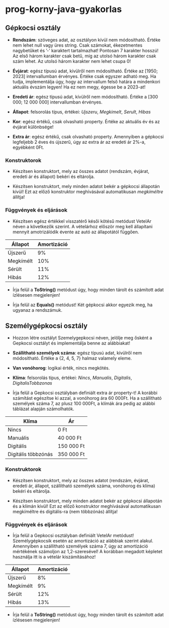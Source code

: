 # prog-korny-java-gyakorlas

## Gépkocsi osztály 

- **Rendszám**: szöveges adat, az osztályon kívül nem módosítható. Értéke nem lehet null
vagy üres string. Csak számokat, ékezetmentes nagybetűket és ’-’ karaktert tartalmazhat!
Pontosan 7 karakter hosszú! Az első három karakter csak betű, míg az utolsó három
karakter csak szám lehet. Az utolsó három karakter nem lehet csupa 0!

- **Évjárat**: egész típusú adat, kívülről nem módosítható. Értéke az [1950; 2023] intervallumban
érvényes. Értéke csak egyszer adható meg. Ha tudja, implementálja úgy, hogy az
intervallum felső határa a mindenkori aktuális évszám legyen! Ha ez nem megy, égesse be
a 2023-at!

- **Eredeti ár**: egész típusú adat, kívülről nem módosítható. Értéke a [300 000; 12 000 000]
intervallumban érvényes.

- **Állapot**: felsorolás típus, értékei: *Ujszeru*, *Megkimelt*, *Serult*, *Hibas*

- **Kor**: egész értékű, csak olvasható property. Értéke az aktuális év és az évjárat különbsége!

- **Extra ár**: egész értékű, csak olvasható property. Amennyiben a gépkocsi legfeljebb 2 éves
és újszerű, úgy az extra ár az eredeti ár 2%-a, egyébként 0Ft.

### Konstruktorok

- Készítsen konstruktort, mely az összes adatot (rendszám, évjárat, eredeti ár és állapot)
bekéri és eltárolja.

- Készítsen konstruktort, mely minden adatot bekér a gépkocsi állapotán kívül! Ezt az
előző konstruktor meghívásával automatikusan *megkíméltre* állítja!

### Függvények és eljárások

- Készítsen egész értékkel visszatérő késői kötésű metódust VetelAr néven a következők
szerint. A vételárhoz először meg kell állapítani mennyit amotrizálódik évente az autó az
állapotától függően.

| **Állapot** | **Amortizáció** |
|-------------|-----------------|
| Újszerű     | 9%              |
| Megkímélt   | 10%             |
| Sérült      | 11%             |
| Hibás       | 12%             |

- Írja felül a **ToString()** metódust úgy, hogy minden tárolt és számított adat ízlésesen
megjelenjen!

- Írja felül az **Equals()** metódust! Két gépkocsi akkor egyezik meg, ha ugyanaz a rendszámuk.

## Személygépkocsi osztály

- Hozzon létre osztályt Szemelygepkocsi néven, jelölje meg ősként a Gepkocsi osztályt és
implementálja benne az alábbiakat!

- **Szállítható személyek száma**: egész típusú adat, kívülről nem módosítható. Értéke a
{2, 4, 5, 7} halmaz valamely eleme.

- **Van vonóhorog**: logikai érték, nincs megkötés.

- **Klíma**: felsorolás típus, értékei: *Nincs*, *Manualis*, *Digitalis*, *DigitalisTobbzonas*

- Írja felül a Gepkocsi osztályban definiált extra ár property-t! A korábbi számítást
egészítse ki azzal, a vonóhorog ára 60 000Ft. Ha a szállítható személyek száma 7, az plusz
100 000Ft, a klímák ára pedig az alábbi táblázat alapján számolhatók.

| **Klíma**           | **Ár**          |
|---------------------|-----------------|
| Nincs               | 0 Ft            |
| Manuális            | 40 000 Ft       |
| Digitális           | 150 000 Ft      |
| Digitális többzónás | 350 000 Ft      |

### Konstruktorok

- Készítsen konstruktort, mely az összes adatot (rendszám, évjárat, eredeti ár, állapot,
szállítható személyek száma, vonóhorog és klíma) bekéri és eltárolja.

- Készítsen konstruktort, mely minden adatot bekér az gépkocsi állapotán és a klímán
kívül! Ezt az előző konstruktor meghívásával automatikusan megkíméltre és digitális-ra
(nem többzónás) állítja!

### Függvények és eljárások

- Írja felül a Gepkocsi osztályban definiált VetelAr metódust! Személygépkocsik esetén
az amortizáció az alábbiak szerint alakul.
Amennyiben a szállítható személyek száma 7, úgy az amortizáció mértékének számoljon
az 1,2-szeresével! A korábban megadott képletet használja itt is a vételár kiszámításához!

| **Állapot** | **Amortizáció** |
|-------------|-----------------|
| Újszerű     | 8%              |
| Megkímélt   | 9%              |
| Sérült      | 12%             |
| Hibás       | 13%             |

- Írja felül a **ToString()** metódust úgy, hogy minden tárolt és számított adat ízlésesen
megjelenjen!